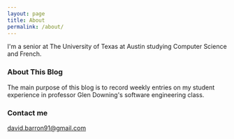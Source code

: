 ```yaml
---
layout: page
title: About
permalink: /about/
---
```


I'm a senior at The University of Texas at Austin studying Computer Science and French.

### About This Blog

The main purpose of this blog is to record weekly entries on my student experience in
professor Glen Downing's software engineering class. 

### Contact me

[david.barron91@gmail.com](mailto:david.barron91@gmail.com)
